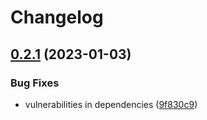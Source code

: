 # Changelog

## [0.2.1](https://github.com/TheRealWaldo/pull-request/compare/v0.2.0...v0.2.1) (2023-01-03)


### Bug Fixes

* vulnerabilities in dependencies ([9f830c9](https://github.com/TheRealWaldo/pull-request/commit/9f830c97247de5bbbcb0e7dbb215d95dc6462347))
